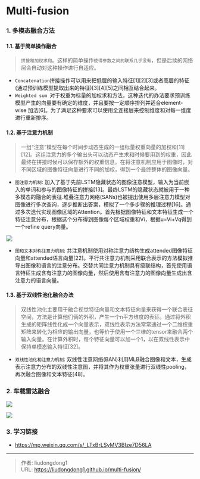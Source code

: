 # Multi-fusion


### 1.  多模态融合方法

#### 1.1.  基于简单操作融合

> `拼接和加权求和`。这样的简单操作`使得参数之间的联系几乎没有`，但是后续的网络层会自动对这种操作进行自适应。

- `Concatenation`拼接操作可以用来把低层的输入特征[1][2][3]或者高层的特征(通过预训练模型提取出来的特征)[3][4][5]之间相互结合起来。
- `Weighted sum `对于权重为标量的加权求和方法，这种迭代的办法要求预训练模型产生的向量要有确定的维度，并且要按一定顺序排列并适合element-wise 加法[6]。为了满足这种要求可以使用全连接层来控制维度和对每一维度进行重新排序。

#### 1.2. 基于注意力机制

> 一组“注意”模型在每个时间步动态生成的一组标量权重向量的加权和[11][12]。这组注意力的多个输出头可以动态产生求和时候要用到的权重，因此最终在拼接时候可以保存额外的权重信息。在将注意机制应用于图像时，对不同区域的图像特征向量进行不同的加权，得到一个最终整体的图像向量。

- `图注意力机制`: 加入了基于先前LSTM隐藏状态的图像注意模型，输入为当前嵌入的单词和参与的图像特征的拼接[13]。最终LSTM的隐藏状态就被用于一种多模态的融合的表征.堆叠注意力网络(SANs)也被提出使用多层注意力模型对图像进行多次查询，逐步推断出答案，模拟了一个多步骤的推理过程[16]。通过多次迭代实现图像区域的Attention。首先根据图像特征和文本特征生成一个特征注意分布，根据这个分布得到图像每个区域权重和Vi，根据u=Vi+Vq得到一个refine query向量。

![](https://gitee.com/github-25970295/blogpictureV2/raw/master/image-20201222092442518.png)

- `图和文本对称注意力机制`:  共注意机制使用对称注意力结构生成attended图像特征向量和attended语言向量[22]。平行共注意力机制采用联合表示的方法模拟推导出图像和语言的注意分布。交替共同注意力机制具有级联结构，首先使用语言特征生成含有注意力的图像向量，然后使用含有注意力的图像向量生成出含注意力的语言向量。

#### 1.3.  基于双线性池化融合办法

> 双线性池化主要用于融合视觉特征向量和文本特征向量来获得一个联合表征空间，方法是计算他们俩的外积，产生一个n平方维度的表征。通过将外积生成的矩阵线性化成一个向量表示，双线性表示方法常常通过一个二维权重矩阵来转化为相应的输出向量，也等价于使用一个三维的tensor来融合两个输入向量。在计算外积时，每个特征向量可以加一个1，以在双线性表示中保持单模态输入特征[32]。

- `双线性池化和注意力机制`: 双线性注意网络(BAN)利用MLB融合图像和文本，生成表示注意力分布的双线性注意图，并将其作为权重张量进行双线性pooling，再次融合图像和文本特征[48]。

### 2. 车载雷达融合

![](https://gitee.com/github-25970295/blogpictureV2/raw/master/image-20210605153948949.png)

![](https://gitee.com/github-25970295/blogpictureV2/raw/master/image-20210605154148128.png)

### 3. 学习链接

- https://mp.weixin.qq.com/s/_LTxBrLSyMV3BIze7D56LA

---

> 作者: liudongdong1  
> URL: https://liudongdong1.github.io/multi-fusion/  

